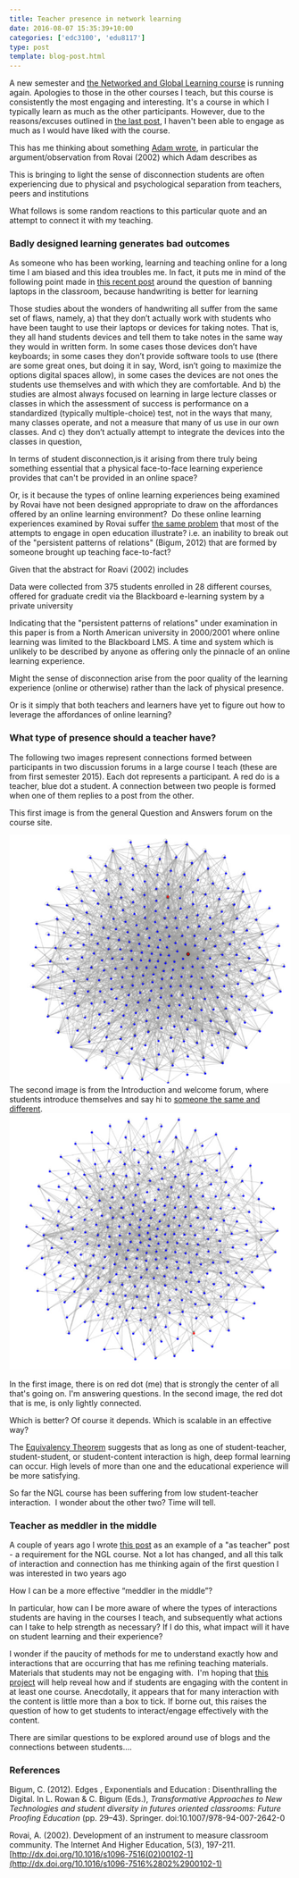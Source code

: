 ```yaml
---
title: Teacher presence in network learning
date: 2016-08-07 15:35:39+10:00
categories: ['edc3100', 'edu8117']
type: post
template: blog-post.html
---
```

A new semester and [the Networked and Global Learning course](https://netgl.wordpress.com/) is running again. Apologies to those in the other courses I teach, but this course is consistently the most engaging and interesting. It's a course in which I typically learn as much as the other participants. However, due to the reasons/excuses outlined in [the last post](/blog2/2016/08/07/open-educational-practice-the-boring-way-and-more-interesting-ways/), I haven't been able to engage as much as I would have liked with the course.

This has me thinking about something [Adam wrote](https://adamngl.wordpress.com/2016/07/25/community-influences-on-learner-identity/), in particular the argument/observation from Rovai (2002) which Adam describes as

This is bringing to light the sense of disconnection students are often experiencing due to physical and psychological separation from teachers, peers and institutions

What follows is some random reactions to this particular quote and an attempt to connect it with my teaching.

### Badly designed learning generates bad outcomes

As someone who has been working, learning and teaching online for a long time I am biased and this idea troubles me. In fact, it puts me in mind of the following point made in [this recent post](http://techist.mcclurken.org/learning/on-not-banning-laptops-in-the-classroom/) around the question of banning laptops in the classroom, because handwriting is better for learning

Those studies about the wonders of handwriting all suffer from the same set of flaws, namely, a) that they don’t actually work with students who have been taught to use their laptops or devices for taking notes. That is, they all hand students devices and tell them to take notes in the same way they would in written form. In some cases those devices don’t have keyboards; in some cases they don’t provide software tools to use (there are some great ones, but doing it in say, Word, isn’t going to maximize the options digital spaces allow), in some cases the devices are not ones the students use themselves and with which they are comfortable. And b) the studies are almost always focused on learning in large lecture classes or classes in which the assessment of success is performance on a standardized (typically multiple-choice) test, not in the ways that many, many classes operate, and not a measure that many of us use in our own classes. And c) they don’t actually attempt to integrate the devices into the classes in question,

In terms of student disconnection,is it arising from there truly being something essential that a physical face-to-face learning experience provides that can't be provided in an online space?

Or, is it because the types of online learning experiences being examined by Rovai have not been designed appropriate to draw on the affordances offered by an online learning environment?  Do these online learning experiences examined by Rovai suffer [the same problem](/blog2/2016/08/07/open-educational-practice-the-boring-way-and-more-interesting-ways/) that most of the attempts to engage in open education illustrate? i.e. an inability to break out of the "persistent patterns of relations" (Bigum, 2012) that are formed by someone brought up teaching face-to-fact?

Given that the abstract for Roavi (2002) includes

Data were collected from 375 students enrolled in 28 different courses, offered for graduate credit via the Blackboard e-learning system by a private university

Indicating that the "persistent patterns of relations" under examination in this paper is from a North American university in 2000/2001 where online learning was limited to the Blackboard LMS. A time and system which is unlikely to be described by anyone as offering only the pinnacle of an online learning experience.

Might the sense of disconnection arise from the poor quality of the learning experience (online or otherwise) rather than the lack of physical presence.

Or is it simply that both teachers and learners have yet to figure out how to leverage the affordances of online learning?

### What type of presence should a teacher have?

The following two images represent connections formed between participants in two discussion forums in a large course I teach (these are from first semester 2015). Each dot represents a participant. A red do is a teacher, blue dot a student. A connection between two people is formed when one of them replies to a post from the other.

This first image is from the general Question and Answers forum on the course site.

[![Forum network map](images/28785208716_9f67a515ef_z.jpg)](https://www.flickr.com/photos/david_jones/28785208716/in/dateposted-public/ "Forum network map") The second image is from the Introduction and welcome forum, where students introduce themselves and say hi to [someone the same and different](/blog2/2014/02/18/looking-for-a-new-icebreaker-for-edc3100/). [![Screen Shot 2016-08-07 at 3.01.34 pm](images/28740284661_5409fdf321_z.jpg)](https://www.flickr.com/photos/david_jones/28740284661/in/dateposted-public/ "Screen Shot 2016-08-07 at 3.01.34 pm")

In the first image, there is on red dot (me) that is strongly the center of all that's going on. I'm answering questions. In the second image, the red dot that is me, is only lightly connected.

Which is better? Of course it depends. Which is scalable in an effective way?

The [Equivalency Theorem](http://equivalencytheorem.info/?page_id=2) suggests that as long as one of student-teacher, student-student, or student-content interaction is high, deep formal learning can occur. High levels of more than one and the educational experience will be more satisfying.

So far the NGL course has been suffering from low student-teacher interaction.  I wonder about the other two? Time will tell.

### Teacher as meddler in the middle

A couple of years ago I wrote [this post](/blog2/2014/07/27/me-as-a-teacher/) as an example of a "as teacher" post - a requirement for the NGL course. Not a lot has changed, and all this talk of interaction and connection has me thinking again of the first question I was interested in two years ago

How I can be a more effective “meddler in the middle”?

In particular, how can I be more aware of where the types of interactions students are having in the courses I teach, and subsequently what actions can I take to help strength as necessary? If I do this, what impact will it have on student learning and their experience?

I wonder if the paucity of methods for me to understand exactly how and interactions that are occurring that has me refining teaching materials. Materials that students may not be engaging with.  I'm hoping that [this project](/blog2/2016/08/07/how-and-why-do-people-use-the-moodle-book-module/) will help reveal how and if students are engaging with the content in at least one course. Anecdotally, it appears that for many interaction with the content is little more than a box to tick. If borne out, this raises the question of how to get students to interact/engage effectively with the content.

There are similar questions to be explored around use of blogs and the connections between students....

### References

Bigum, C. (2012). Edges , Exponentials and Education : Disenthralling the Digital. In L. Rowan & C. Bigum (Eds.), _Transformative Approaches to New Technologies and student diversity in futures oriented classrooms: Future Proofing Education_ (pp. 29–43). Springer. doi:10.1007/978-94-007-2642-0

Rovai, A. (2002). Development of an instrument to measure classroom community. The Internet And Higher Education, 5(3), 197-211. [http://dx.doi.org/10.1016/s1096-7516(02)00102-1](http://dx.doi.org/10.1016/s1096-7516%2802%2900102-1)
